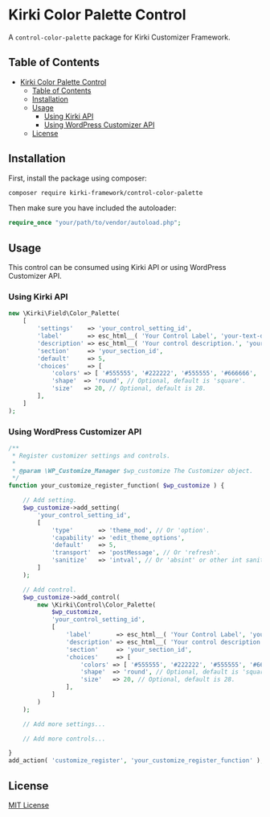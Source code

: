 # Kirki Color Palette Control
A `control-color-palette` package for Kirki Customizer Framework.

## Table of Contents
- [Kirki Color Palette Control](#kirki-color-palette-control)
	- [Table of Contents](#table-of-contents)
	- [Installation](#installation)
	- [Usage](#usage)
		- [Using Kirki API](#using-kirki-api)
		- [Using WordPress Customizer API](#using-wordpress-customizer-api)
	- [License](#license)

## Installation
First, install the package using composer:

```bash
composer require kirki-framework/control-color-palette
```

Then make sure you have included the autoloader:

```php
require_once "your/path/to/vendor/autoload.php";
```

## Usage

This control can be consumed using Kirki API or using WordPress Customizer API.

### Using Kirki API

```php
new \Kirki\Field\Color_Palette(
	[
		'settings'    => 'your_control_setting_id',
		'label'       => esc_html__( 'Your Control Label', 'your-text-domain' ),
		'description' => esc_html__( 'Your control description.', 'your-text-domain' ),
		'section'     => 'your_section_id',
		'default'     => 5,
		'choices'     => [
			'colors' => [ '#555555', '#222222', '#555555', '#666666', '#888888', '#aaaaaa', '#cccccc', '#eeeeee', '#ffffff' ],
			'shape'  => 'round', // Optional, default is 'square'.
			'size'   => 20, // Optional, default is 28.
		],
	]
);
```

### Using WordPress Customizer API

```php
/**
 * Register customizer settings and controls.
 *
 * @param \WP_Customize_Manager $wp_customize The Customizer object.
 */
function your_customize_register_function( $wp_customize ) {

	// Add setting.
	$wp_customize->add_setting(
		'your_control_setting_id',
		[
			'type'       => 'theme_mod', // Or 'option'.
			'capability' => 'edit_theme_options',
			'default'    => 5,
			'transport'  => 'postMessage', // Or 'refresh'.
			'sanitize'   => 'intval', // Or 'absint' or other int sanitization.
		]
	);

	// Add control.
	$wp_customize->add_control(
		new \Kirki\Control\Color_Palette(
			$wp_customize,
			'your_control_setting_id',
			[
				'label'       => esc_html__( 'Your Control Label', 'your-text-domain' ),
				'description' => esc_html__( 'Your control description.', 'your-text-domain' ),
				'section'     => 'your_section_id',
				'choices'     => [
					'colors' => [ '#555555', '#222222', '#555555', '#666666', '#888888', '#aaaaaa', '#cccccc', '#eeeeee', '#ffffff' ],
					'shape'  => 'round', // Optional, default is 'square'.
					'size'   => 20, // Optional, default is 28.
				],
			]
		)
	);

	// Add more settings...

	// Add more controls...

}
add_action( 'customize_register', 'your_customize_register_function' );
```

## License
[MIT License](https://oss.ninja/mit?organization=Kirki%20Framework)
